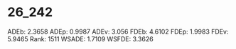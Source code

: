 # 26_242

ADEb: 2.3658
ADEp: 0.9987
ADEv: 3.056
FDEb: 4.6102
FDEp: 1.9983
FDEv: 5.9465
Rank: 1511
WSADE: 1.7109
WSFDE: 3.3626